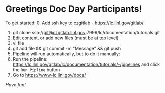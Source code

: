 Greetings Doc Day Participants!
===============================

To get started:
0. Add ssh key to czgitlab - https://lc.llnl.gov/gitlab/
1. git clone ssh://git@czgitlab.llnl.gov:7999/lc/documentation/tutorials.git
2. Edit content, or add new files (must be at top level)
  1. vi file
  2. git add file && git commit -m "Message" && git push
3. Pipeline will run automatically, but to do it manually:
  1. Run the pipeline: https://lc.llnl.gov/gitlab/lc/documentation/tutorials/-/pipelines and click the `Run Pipline` button
4. Go to https://www-lc.llnl.gov/docs/

*Have fun!*
